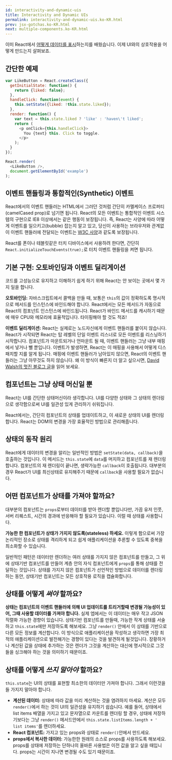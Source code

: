 ```yaml
---
id: interactivity-and-dynamic-uis
title: Interactivity and Dynamic UIs
permalink: interactivity-and-dynamic-uis.ko-KR.html
prev: jsx-gotchas.ko-KR.html
next: multiple-components.ko-KR.html
---
```


이미 React에서 [어떻게 데이터를 표시](/react/docs/displaying-data.ko-KR.html)하는지를 배웠습니다. 이제 UI와의 상호작용을 어떻게 만드는지 살펴보죠.


## 간단한 예제

```javascript
var LikeButton = React.createClass({
  getInitialState: function() {
    return {liked: false};
  },
  handleClick: function(event) {
    this.setState({liked: !this.state.liked});
  },
  render: function() {
    var text = this.state.liked ? 'like' : 'haven\'t liked';
    return (
      <p onClick={this.handleClick}>
        You {text} this. Click to toggle.
      </p>
    );
  }
});

React.render(
  <LikeButton />,
  document.getElementById('example')
);
```


## 이벤트 핸들링과 통합적인(Synthetic) 이벤트

React에서의 이벤트 핸들러는 HTML에서 그러던 것처럼 간단히 카멜케이스 프로퍼티(camelCased prop)로 넘기면 됩니다. React의 모든 이벤트는 통합적인 이벤트 시스템의 구현으로 IE8 이상에서는 같은 행동이 보장됩니다. 즉, React는 사양에 따라 어떻게 이벤트를 일으키고(bubble) 잡는지 알고 있고, 당신이 사용하는 브라우저와 관계없이 이벤트 핸들러에 전달되는 이벤트는 [W3C 사양](http://www.w3.org/TR/DOM-Level-3-Events/)과 같도록 보장됩니다.

React를 폰이나 테블릿같은 터치 디바이스에서 사용하려 한다면, 간단히  `React.initializeTouchEvents(true);`로 터치 이벤트 핸들링을 켜면 됩니다.


## 기본 구현:  오토바인딩과 이벤트 딜리게이션

코드를 고성능으로 유지하고 이해하기 쉽게 하기 위해 React는 안 보이는 곳에서 몇 가지 일을 합니다.

**오토바인딩:** 자바스크립트에서 콜백을 만들 때, 보통은 `this`의 값이 정확하도록 명시적으로 메서드를 인스턴스에 바인드해야 합니다. React에서는 모든 메서드가 자동으로 React의 컴포넌트 인스턴스에 바인드됩니다. React가 바인드 메서드를 캐시하기 때문에 매우 CPU와 메모리에 효율적입니다. 타이핑해야 할 것도 적죠!

**이벤트 딜리게이션:** React는 실제로는 노드자신에게 이벤트 핸들러를 붙이지 않습니다. React가 시작되면 React는 탑 레벨의 단일 이벤트 리스너로 모든 이벤트를 리스닝하기 시작합니다. 컴포넌트가 마운트되거나 언마운트 될 때, 이벤트 핸들러는 그냥 내부 매핑에서 넣거나 뺄 뿐입니다. 이벤트가 발생하면, React는 이 매핑을 사용해서 어떻게 디스패치할 지를 알게 됩니다. 매핑에 이벤트 핸들러가 남아있지 않으면, React의 이벤트 핸들러는 그냥 아무것도 하지 않습니다. 왜 이 방식이 빠른지 더 알고 싶으시면, [David Walsh의 멋진 블로그 글](http://davidwalsh.name/event-delegate)을 읽어 보세요.


## 컴포넌트는 그냥 상태 머신일 뿐

React는 UI를 간단한 상태머신이라 생각합니다. UI를 다양한 상태와 그 상태의 렌더링으로 생각함으로써 UI를 일관성 있게 관리하기 쉬워집니다.

React에서는, 간단히 컴포넌트의 상태를 업데이트하고, 이 새로운 상태의 UI를 렌더링합니다. React는 DOM의 변경을 가장 효율적인 방법으로 관리해줍니다.


## 상태의 동작 원리

React에게 데이터의 변경을 알리는 일반적인 방법은 `setState(data, callback)`을 호출하는 것입니다. 이 메서드는 `this.state`에 `data`를 머지하고 컴포넌트를 재 렌더링 합니다. 컴포넌트의 재 렌더링이 끝나면, 생략가능한 `callback`이 호출됩니다. 대부분의 경우 React가 UI를 최신상태로 유지해주기 때문에 `callback`을 사용할 필요가 없습니다.


## 어떤 컴포넌트가 상태를 가져야 할까요?

대부분의 컴포넌트는 `props`로부터 데이터를 받아 렌더할 뿐입니다만, 가끔 유저 인풋, 서버 리퀘스트, 시간의 경과에 반응해야 할 필요가 있습니다. 이럴 때 상태를 사용합니다.

**가능한 한 컴포넌트가 상태가 가지지 않도록(stateless) 하세요.** 이렇게 함으로써 가장 논리적인 장소로 상태를 격리하게 되고 쉽게 애플리케이션을 추론할 수 있도록 중복을 최소화할 수 있습니다.

일반적인 패턴은 데이터만 렌더하는 여러 상태를 가지지 않은 컴포넌트를 만들고, 그 위에 상태기반 컴포넌트를 만들어 계층 안의 자식 컴포넌트에게 `props`를 통해 상태를 전달하는 것입니다. 상태를 가지지 않은 컴포넌트가 선언적인 방법으로 데이터를 렌더링 하는 동안, 상태기반 컴포넌트는 모든 상호작용 로직을 캡슐화합니다.


## 상태를 어떻게 *써야* 할까요?

**상태는 컴포넌트의 이벤트 핸들러에 의해 UI 업데이트를 트리거할때 변경될 가능성이 있어, 그때 사용할 데이터를 가져야 합니다.** 실제 엡에서는 이 데이터는 매우 작고 JSON 직렬화 가능한 경향이 있습니다. 상태기반 컴포넌트를 만들때, 가능한 작게 상태를 서술하고 `this.state`에만 저장하도록 해보세요. 그냥 `render()` 안에서 이 상태를 기반으로 다른 모든 정보를 계산합니다. 이 방식으로 애플리케이션을 작성하고 생각하면 가장 최적의 애플리케이션으로 발전해가는 경향이 있다는 것을 발견하게 될것입니다. 장황하거나 계산된 값을 상태에 추가하는 것은 렌더가 그것을 계산하는 대신에 명시적으로 그것들을 싱크해야 하는 것을 의미하기 때문이죠.

## 상태를 어떻게 *쓰지 말아야* 할까요?

`this.state`는 UI의 상태를 표현할 최소한의 데이터만 가져야 합니다. 그래서 이런것을들 가지지 말아야 합니다.

* **계산된 데이터:** 상태에 따라 값을 미리 계산하는 것을 염려하지 마세요. 계산은 모두 `render()`에서 하는 것이 UI의 일관성을 유지하기 쉽습니다. 예를 들어, 상태에서 list items 배열을 가지고 있고 문자열으로 카운트를 렌더링 할 경우, 상태에 저장하기보다는 그냥 `render()` 메서드안에서 `this.state.listItems.length + ' list items'`를 렌더하세요.
* **React 컴포넌트:** 가지고 있는 props와 상태로 `render()`안에서 만드세요.
* **props에서 복사한 데이터:** 가능한한 원래의 소스로 props를 사용하도록 해보세요. props를 상태에 저장하는 단하나의 올바른 사용법은 이전 값을 알고 싶을 때입니다. props는 시간이 지나면 변경될 수도 있기 때문이죠.
